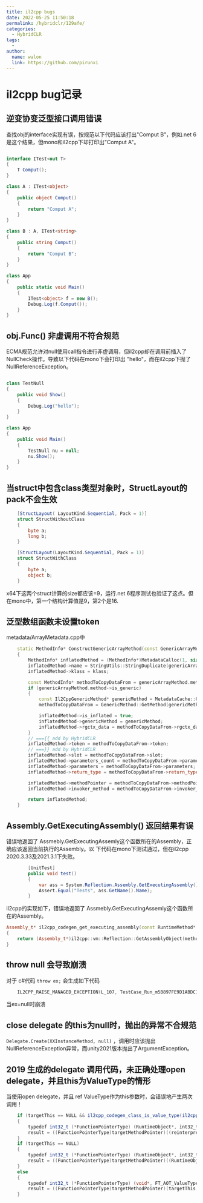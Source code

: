 ```yaml
---
title: il2cpp bugs
date: 2022-05-25 11:50:18
permalink: /hybridclr/129afe/
categories:
  - HybridCLR
tags:
  - 
author: 
  name: walon
  link: https://github.com/pirunxi
---
```

# il2cpp bug记录

## 逆变协变泛型接口调用错误

查找obj的interface实现有误，按规范以下代码应该打出"Comput B"，例如.net 6是这个结果，但mono和il2cpp下却打印出"Comput A"。

```csharp

interface ITest<out T>
{
    T Comput();
}

class A : ITest<object>
{
    public object Comput()
    {
        return "Comput A";
    }
}

class B : A, ITest<string>
{
    public string Comput()
    {
        return "Comput B";
    }
}

class App
{
    public static void Main()
    {
        ITest<object> f = new B();
        Debug.Log(f.Comput());
    }
}

```

## obj.Func() 非虚调用不符合规范

ECMA规范允许对null使用call指令进行非虚调用，但il2cpp却在调用前插入了NullCheck操作。导致以下代码在mono下会打印出 "hello"，而在il2cpp下抛了NullReferenceException。

```csharp

class TestNull
{
    public void Show()
    {
        Debug.Log("hello");
    }
}

class App
{
    public void Main()
    {
        TestNull nu = null;
        nu.Show();
    }
}

```

## 当struct中包含class类型对象时，StructLayout的pack不会生效

```csharp
    [StructLayout( LayoutKind.Sequential, Pack = 1)]
    struct StructWithoutClass
    {
        byte a;
        long b;
    }

    [StructLayout(LayoutKind.Sequential, Pack = 1)]
    struct StructWithClass
    {
        byte a;
        object b;
    }
```

x64下这两个struct计算的size都应该=9，运行.net 6程序测试也验证了这点。但在mono中，第一个结构计算值是9，第2个是16.

## 泛型数组函数未设置token

metadata/ArrayMetadata.cpp中

```cpp
    static MethodInfo* ConstructGenericArrayMethod(const GenericArrayMethod& genericArrayMethod, Il2CppClass* klass, Il2CppGenericContext* context)
    {
        MethodInfo* inflatedMethod = (MethodInfo*)MetadataCalloc(1, sizeof(MethodInfo));
        inflatedMethod->name = StringUtils::StringDuplicate(genericArrayMethod.name.c_str());
        inflatedMethod->klass = klass;

        const MethodInfo* methodToCopyDataFrom = genericArrayMethod.method;
        if (genericArrayMethod.method->is_generic)
        {
            const Il2CppGenericMethod* genericMethod = MetadataCache::GetGenericMethod(genericArrayMethod.method, context->class_inst, context->method_inst);
            methodToCopyDataFrom = GenericMethod::GetMethod(genericMethod);

            inflatedMethod->is_inflated = true;
            inflatedMethod->genericMethod = genericMethod;
            inflatedMethod->rgctx_data = methodToCopyDataFrom->rgctx_data;
        }
        // ==={{ add by HybridCLR
        inflatedMethod->token = methodToCopyDataFrom->token;
        // ===}} add by HybridCLR
        inflatedMethod->slot = methodToCopyDataFrom->slot;
        inflatedMethod->parameters_count = methodToCopyDataFrom->parameters_count;
        inflatedMethod->parameters = methodToCopyDataFrom->parameters;
        inflatedMethod->return_type = methodToCopyDataFrom->return_type;

        inflatedMethod->methodPointer = methodToCopyDataFrom->methodPointer;
        inflatedMethod->invoker_method = methodToCopyDataFrom->invoker_method;

        return inflatedMethod;
    }
```

## Assembly.GetExecutingAssembly() 返回结果有误

错误地返回了 Assmebly.GetExecutingAssemly这个函数所在的Assembly，正确应该返回当前执行的Assembly。以
下代码在mono下测试通过，但在il2cpp 2020.3.33及2021.3.1下失败。

```csharp
        [UnitTest]
        public void test()
        {
            var ass = System.Reflection.Assembly.GetExecutingAssembly();
            Assert.Equal("Tests", ass.GetName().Name);
        }

```

il2cpp的实现如下，错误地返回了 Assmebly.GetExecutingAssemly这个函数所在的Assembly。

```cpp
Assembly_t* il2cpp_codegen_get_executing_assembly(const RuntimeMethod* method)
{
    return (Assembly_t*)il2cpp::vm::Reflection::GetAssemblyObject(method->klass->image->assembly);
}
```
## throw null 会导致崩溃

对于 c#代码  `throw ex;` 会生成如下代码 

```cpp
    IL2CPP_RAISE_MANAGED_EXCEPTION(L_107, TestCase_Run_m5B897FE9D1ABDC1AA114D3482A6613BAAE3243F6_RuntimeMethod_var);
```

当ex=null时崩溃

## close delegate 的this为null时，抛出的异常不合规范

`Delegate.Create(XXInstanceMethod, null)` ，调用时应该抛出 NullReferenceException异常，而unity2021版本抛出了ArgumentException。

## 2019 生成的delegate 调用代码，未正确处理open delegate，并且this为ValueType的情形

当使用open delegate，并且 ref ValueType作为this参数时，会错误地产生两次调用！

```csharp
    if (targetThis == NULL && il2cpp_codegen_class_is_value_type(il2cpp_codegen_method_get_declaring_type(targetMethod)))
    {
        typedef int32_t (*FunctionPointerType) (RuntimeObject*, int32_t, const RuntimeMethod*);
        result = ((FunctionPointerType)targetMethodPointer)((reinterpret_cast<RuntimeObject*>(___a0) - 1), ___b1, targetMethod);
    }
    if (targetThis == NULL)
    {
        typedef int32_t (*FunctionPointerType) (RuntimeObject*, int32_t, const RuntimeMethod*);
        result = ((FunctionPointerType)targetMethodPointer)((RuntimeObject*)(reinterpret_cast<RuntimeObject*>(___a0) - 1), ___b1, targetMethod);
    }
    else
    {
        typedef int32_t (*FunctionPointerType) (void*, FT_AOT_ValueType_t851DF541610F2A3DE72568571355F3953F0063AF *, int32_t, const RuntimeMethod*);
        result = ((FunctionPointerType)targetMethodPointer)(targetThis, ___a0, ___b1, targetMethod);
    }

```
